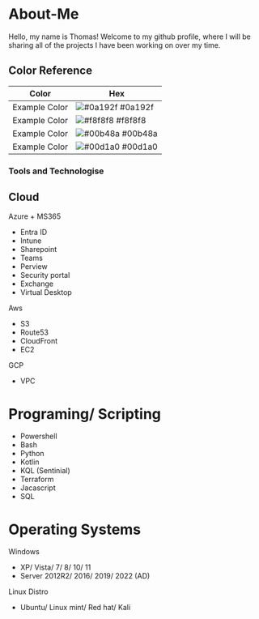 # About-Me
Hello, my name is Thomas! 
Welcome to my github profile, where I will be sharing all of the projects I have been working on over my time.


## Color Reference

| Color             | Hex                                                                |
| ----------------- | ------------------------------------------------------------------ |
| Example Color | ![#0a192f](https://via.placeholder.com/10/0a192f?text=+) #0a192f |
| Example Color | ![#f8f8f8](https://via.placeholder.com/10/f8f8f8?text=+) #f8f8f8 |
| Example Color | ![#00b48a](https://via.placeholder.com/10/00b48a?text=+) #00b48a |
| Example Color | ![#00d1a0](https://via.placeholder.com/10/00b48a?text=+) #00d1a0 |


### Tools and Technologise

## Cloud

Azure + MS365
- Entra ID
- Intune
- Sharepoint
- Teams
- Perview
- Security portal
- Exchange
- Virtual Desktop

Aws
- S3
- Route53
- CloudFront
- EC2

GCP
- VPC

# Programing/ Scripting

- Powershell
- Bash
- Python
- Kotlin
- KQL (Sentinial)
- Terraform
- Jacascript
- SQL

# Operating Systems

Windows
- XP/ Vista/ 7/ 8/ 10/ 11
- Server 2012R2/ 2016/ 2019/ 2022 (AD)

Linux Distro
- Ubuntu/ Linux mint/ Red hat/ Kali
